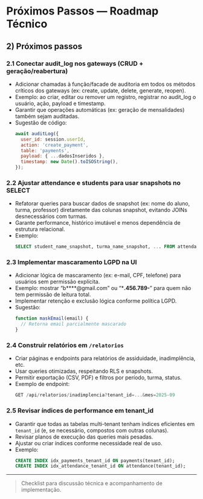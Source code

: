 # Próximos Passos — Roadmap Técnico

## 2) Próximos passos

### 2.1 Conectar audit_log nos gateways (CRUD + geração/reabertura)
- Adicionar chamadas à função/facade de auditoria em todos os métodos críticos dos gateways (ex: create, update, delete, generate, reopen).
- Exemplo: ao criar, editar ou remover um registro, registrar no audit_log o usuário, ação, payload e timestamp.
- Garantir que operações automáticas (ex: geração de mensalidades) também sejam auditadas.
- Sugestão de código:
  ```js
  await auditLog({
    user_id: session.userId,
    action: 'create_payment',
    table: 'payments',
    payload: { ...dadosInseridos },
    timestamp: new Date().toISOString(),
  });
  ```

### 2.2 Ajustar attendance e students para usar snapshots no SELECT
- Refatorar queries para buscar dados de snapshot (ex: nome do aluno, turma, professor) diretamente das colunas snapshot, evitando JOINs desnecessários com turmas.
- Garante performance, histórico imutável e menos dependência de estrutura relacional.
- Exemplo:
  ```sql
  SELECT student_name_snapshot, turma_name_snapshot, ... FROM attendance WHERE ...
  ```

### 2.3 Implementar mascaramento LGPD na UI
- Adicionar lógica de mascaramento (ex: e-mail, CPF, telefone) para usuários sem permissão explícita.
- Exemplo: mostrar “b****@gmail.com” ou “***.456.789-**” para quem não tem permissão de leitura total.
- Implementar retenção e exclusão lógica conforme política LGPD.
- Sugestão:
  ```js
  function maskEmail(email) {
    // Retorna email parcialmente mascarado
  }
  ```

### 2.4 Construir relatórios em `/relatorios`
- Criar páginas e endpoints para relatórios de assiduidade, inadimplência, etc.
- Usar queries otimizadas, respeitando RLS e snapshots.
- Permitir exportação (CSV, PDF) e filtros por período, turma, status.
- Exemplo de endpoint:
  ```js
  GET /api/relatorios/inadimplencia?tenant_id=...&mes=2025-09
  ```

### 2.5 Revisar índices de performance em tenant_id
- Garantir que todas as tabelas multi-tenant tenham índices eficientes em `tenant_id` (e, se necessário, compostos com outras colunas).
- Revisar planos de execução das queries mais pesadas.
- Ajustar ou criar índices conforme necessidade real de uso.
- Exemplo:
  ```sql
  CREATE INDEX idx_payments_tenant_id ON payments(tenant_id);
  CREATE INDEX idx_attendance_tenant_id ON attendance(tenant_id);
  ```

---

> Checklist para discussão técnica e acompanhamento de implementação.

